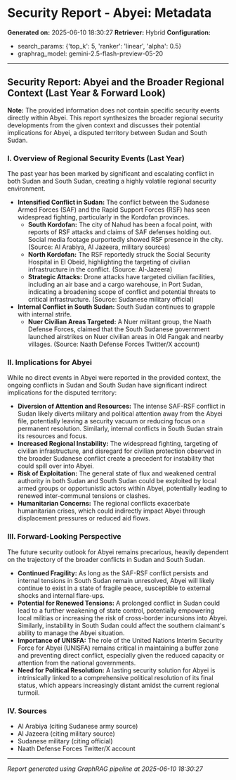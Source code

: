 # Security Report - Abyei: Metadata

**Generated on:** 2025-06-10 18:30:27
**Retriever:** Hybrid
**Configuration:**
- search_params: {'top_k': 5, 'ranker': 'linear', 'alpha': 0.5}
- graphrag_model: gemini-2.5-flash-preview-05-20

---

## Security Report: Abyei and the Broader Regional Context (Last Year & Forward Look)

**Note:** The provided information does not contain specific security events directly within Abyei. This report synthesizes the broader regional security developments from the given context and discusses their potential implications for Abyei, a disputed territory between Sudan and South Sudan.

### I. Overview of Regional Security Events (Last Year)

The past year has been marked by significant and escalating conflict in both Sudan and South Sudan, creating a highly volatile regional security environment.

*   **Intensified Conflict in Sudan:** The conflict between the Sudanese Armed Forces (SAF) and the Rapid Support Forces (RSF) has seen widespread fighting, particularly in the Kordofan provinces.
    *   **South Kordofan:** The city of Nahud has been a focal point, with reports of RSF attacks and claims of SAF defenses holding out. Social media footage purportedly showed RSF presence in the city. (Source: Al Arabiya, Al Jazeera, military sources)
    *   **North Kordofan:** The RSF reportedly struck the Social Security Hospital in El Obeid, highlighting the targeting of civilian infrastructure in the conflict. (Source: Al-Jazeera)
    *   **Strategic Attacks:** Drone attacks have targeted civilian facilities, including an air base and a cargo warehouse, in Port Sudan, indicating a broadening scope of conflict and potential threats to critical infrastructure. (Source: Sudanese military official)
*   **Internal Conflict in South Sudan:** South Sudan continues to grapple with internal strife.
    *   **Nuer Civilian Areas Targeted:** A Nuer militant group, the Naath Defense Forces, claimed that the South Sudanese government launched airstrikes on Nuer civilian areas in Old Fangak and nearby villages. (Source: Naath Defense Forces Twitter/X account)

### II. Implications for Abyei

While no direct events in Abyei were reported in the provided context, the ongoing conflicts in Sudan and South Sudan have significant indirect implications for the disputed territory:

*   **Diversion of Attention and Resources:** The intense SAF-RSF conflict in Sudan likely diverts military and political attention away from the Abyei file, potentially leaving a security vacuum or reducing focus on a permanent resolution. Similarly, internal conflicts in South Sudan strain its resources and focus.
*   **Increased Regional Instability:** The widespread fighting, targeting of civilian infrastructure, and disregard for civilian protection observed in the broader Sudanese conflict create a precedent for instability that could spill over into Abyei.
*   **Risk of Exploitation:** The general state of flux and weakened central authority in both Sudan and South Sudan could be exploited by local armed groups or opportunistic actors within Abyei, potentially leading to renewed inter-communal tensions or clashes.
*   **Humanitarian Concerns:** The regional conflicts exacerbate humanitarian crises, which could indirectly impact Abyei through displacement pressures or reduced aid flows.

### III. Forward-Looking Perspective

The future security outlook for Abyei remains precarious, heavily dependent on the trajectory of the broader conflicts in Sudan and South Sudan.

*   **Continued Fragility:** As long as the SAF-RSF conflict persists and internal tensions in South Sudan remain unresolved, Abyei will likely continue to exist in a state of fragile peace, susceptible to external shocks and internal flare-ups.
*   **Potential for Renewed Tensions:** A prolonged conflict in Sudan could lead to a further weakening of state control, potentially empowering local militias or increasing the risk of cross-border incursions into Abyei. Similarly, instability in South Sudan could affect the southern claimant's ability to manage the Abyei situation.
*   **Importance of UNISFA:** The role of the United Nations Interim Security Force for Abyei (UNISFA) remains critical in maintaining a buffer zone and preventing direct conflict, especially given the reduced capacity or attention from the national governments.
*   **Need for Political Resolution:** A lasting security solution for Abyei is intrinsically linked to a comprehensive political resolution of its final status, which appears increasingly distant amidst the current regional turmoil.

### IV. Sources

*   Al Arabiya (citing Sudanese army source)
*   Al Jazeera (citing military source)
*   Sudanese military (citing official)
*   Naath Defense Forces Twitter/X account

---

*Report generated using GraphRAG pipeline at 2025-06-10 18:30:27*